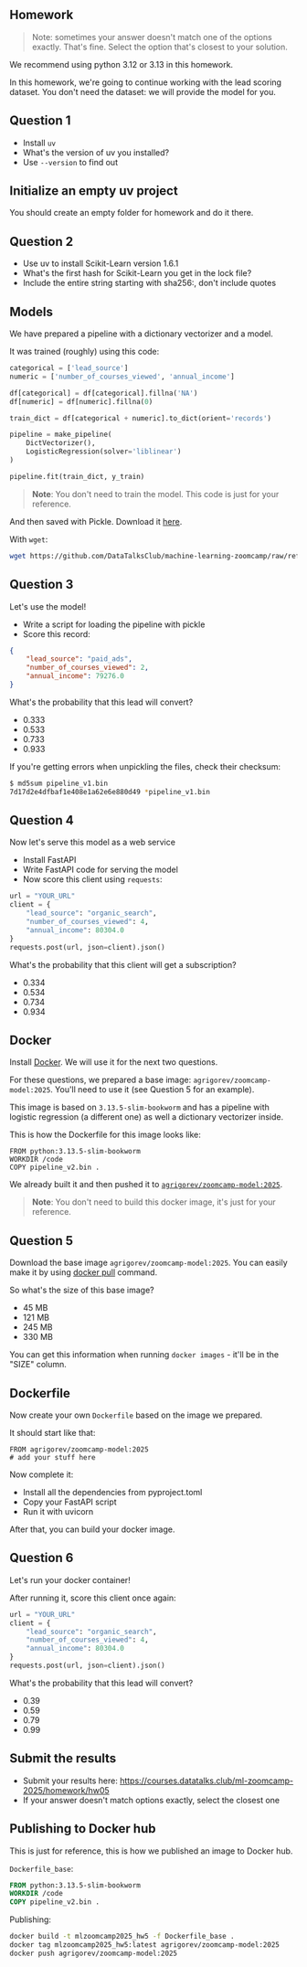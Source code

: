 ## Homework

> Note: sometimes your answer doesn't match one of the options exactly. 
> That's fine. 
> Select the option that's closest to your solution.

We recommend using python 3.12 or 3.13 in this homework.

In this homework, we're going to continue working with the lead scoring dataset. You don't need the dataset: we will provide the model for you.


## Question 1

* Install `uv`
* What's the version of uv you installed?
* Use `--version` to find out


## Initialize an empty uv project

You should create an empty folder for homework
and do it there. 


## Question 2

* Use uv to install Scikit-Learn version 1.6.1 
* What's the first hash for Scikit-Learn you get in the lock file?
* Include the entire string starting with sha256:, don't include quotes


## Models

We have prepared a pipeline with a dictionary vectorizer and a model.

It was trained (roughly) using this code:

```python
categorical = ['lead_source']
numeric = ['number_of_courses_viewed', 'annual_income']

df[categorical] = df[categorical].fillna('NA')
df[numeric] = df[numeric].fillna(0)

train_dict = df[categorical + numeric].to_dict(orient='records')

pipeline = make_pipeline(
    DictVectorizer(),
    LogisticRegression(solver='liblinear')
)

pipeline.fit(train_dict, y_train)
```

> **Note**: You don't need to train the model. This code is just for your reference.

And then saved with Pickle. Download it [here](https://github.com/DataTalksClub/machine-learning-zoomcamp/tree/master/cohorts/2025/05-deployment/pipeline_v1.bin).

With `wget`:

```bash
wget https://github.com/DataTalksClub/machine-learning-zoomcamp/raw/refs/heads/master/cohorts/2025/05-deployment/pipeline_v1.bin
```


## Question 3

Let's use the model!

* Write a script for loading the pipeline with pickle
* Score this record:

```json
{
    "lead_source": "paid_ads",
    "number_of_courses_viewed": 2,
    "annual_income": 79276.0
}
```

What's the probability that this lead will convert? 

* 0.333
* 0.533
* 0.733
* 0.933

If you're getting errors when unpickling the files, check their checksum:

```bash
$ md5sum pipeline_v1.bin
7d17d2e4dfbaf1e408e1a62e6e880d49 *pipeline_v1.bin
```


## Question 4

Now let's serve this model as a web service

* Install FastAPI
* Write FastAPI code for serving the model
* Now score this client using `requests`:

```python
url = "YOUR_URL"
client = {
    "lead_source": "organic_search",
    "number_of_courses_viewed": 4,
    "annual_income": 80304.0
}
requests.post(url, json=client).json()
```

What's the probability that this client will get a subscription?

* 0.334
* 0.534
* 0.734
* 0.934


## Docker

Install [Docker](https://github.com/DataTalksClub/machine-learning-zoomcamp/blob/master/05-deployment/06-docker.md). 
We will use it for the next two questions.

For these questions, we prepared a base image: `agrigorev/zoomcamp-model:2025`. 
You'll need to use it (see Question 5 for an example).

This image is based on `3.13.5-slim-bookworm` and has
a pipeline with logistic regression (a different one)
as well a dictionary vectorizer inside. 

This is how the Dockerfile for this image looks like:

```docker 
FROM python:3.13.5-slim-bookworm
WORKDIR /code
COPY pipeline_v2.bin .
```

We already built it and then pushed it to [`agrigorev/zoomcamp-model:2025`](https://hub.docker.com/r/agrigorev/zoomcamp-model).

> **Note**: You don't need to build this docker image, it's just for your reference.


## Question 5

Download the base image `agrigorev/zoomcamp-model:2025`. You can easily make it by using [docker pull](https://docs.docker.com/engine/reference/commandline/pull/) command.

So what's the size of this base image?

* 45 MB
* 121 MB
* 245 MB
* 330 MB

You can get this information when running `docker images` - it'll be in the "SIZE" column.


## Dockerfile

Now create your own `Dockerfile` based on the image we prepared.

It should start like that:

```docker
FROM agrigorev/zoomcamp-model:2025
# add your stuff here
```

Now complete it:

* Install all the dependencies from pyproject.toml
* Copy your FastAPI script
* Run it with uvicorn 

After that, you can build your docker image.


## Question 6

Let's run your docker container!

After running it, score this client once again:

```python
url = "YOUR_URL"
client = {
    "lead_source": "organic_search",
    "number_of_courses_viewed": 4,
    "annual_income": 80304.0
}
requests.post(url, json=client).json()
```

What's the probability that this lead will convert?

* 0.39
* 0.59
* 0.79
* 0.99


## Submit the results

* Submit your results here: https://courses.datatalks.club/ml-zoomcamp-2025/homework/hw05
* If your answer doesn't match options exactly, select the closest one



## Publishing to Docker hub

This is just for reference, this is how we published an image to Docker hub.

`Dockerfile_base`: 

```dockerfile
FROM python:3.13.5-slim-bookworm
WORKDIR /code
COPY pipeline_v2.bin .
```

Publishing:

```bash
docker build -t mlzoomcamp2025_hw5 -f Dockerfile_base .
docker tag mlzoomcamp2025_hw5:latest agrigorev/zoomcamp-model:2025
docker push agrigorev/zoomcamp-model:2025
```
